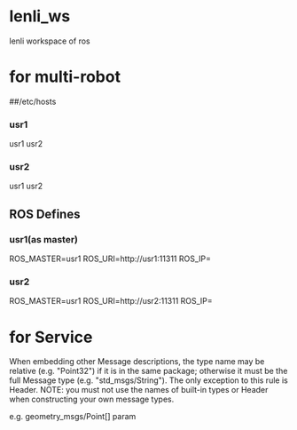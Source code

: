 # lenli_ws
lenli workspace of ros

# for multi-robot
##/etc/hosts
### usr1
<usr1 ip> usr1
<usr2 ip> usr2
### usr2
<usr1 ip> usr1
<usr2 ip> usr2

## ROS Defines
### usr1(as master)
ROS_MASTER=usr1
ROS_URI=http://usr1:11311
ROS_IP=<usr1 ip>
### usr2 
ROS_MASTER=usr1
ROS_URI=http://usr2:11311
ROS_IP=<usr2 ip>

# for Service
When embedding other Message descriptions, the type name may be relative (e.g. "Point32") if it is in the same package; otherwise it must be the full Message type (e.g. "std_msgs/String"). The only exception to this rule is Header.
NOTE: you must not use the names of built-in types or Header when constructing your own message types. 

e.g.
geometry_msgs/Point[] param

